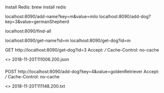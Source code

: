 Install Redis:
brew install redis

localhost:8090/add-name?key=m&value=milo
localhost:8090/add-dog?key=3&value=germanShepherd

localhost:8090/find-all

localhost:8090/get-name?id=m
localhost:8090/get-dog?id=m




GET http://localhost:8090/get-dog?id=3
Accept: */*
Cache-Control: no-cache

<> 2018-11-20T111006.200.json

###



POST http://localhost:8090/add-dog?key=4&value=goldenRetriever
Accept: */*
Cache-Control: no-cache

<> 2018-11-20T111148.200.txt

###